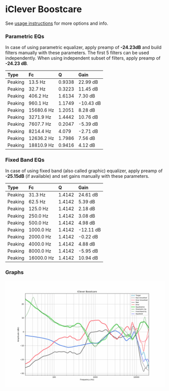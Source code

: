 # iClever Boostcare
See [usage instructions](https://github.com/jaakkopasanen/AutoEq#usage) for more options and info.

### Parametric EQs
In case of using parametric equalizer, apply preamp of **-24.23dB** and build filters manually
with these parameters. The first 5 filters can be used independently.
When using independent subset of filters, apply preamp of **-24.23 dB**.

| Type    | Fc         |      Q | Gain      |
|:--------|:-----------|:-------|:----------|
| Peaking | 13.5 Hz    | 0.9338 | 22.99 dB  |
| Peaking | 32.7 Hz    | 0.3223 | 11.45 dB  |
| Peaking | 406.2 Hz   | 1.6134 | 7.30 dB   |
| Peaking | 960.1 Hz   | 1.1749 | -10.43 dB |
| Peaking | 15680.6 Hz | 1.2051 | 8.28 dB   |
| Peaking | 3271.9 Hz  | 1.4442 | 10.76 dB  |
| Peaking | 7607.7 Hz  | 0.2047 | -5.39 dB  |
| Peaking | 8214.4 Hz  | 4.079  | -2.71 dB  |
| Peaking | 12636.2 Hz | 1.7986 | 7.56 dB   |
| Peaking | 18810.9 Hz | 0.9416 | 4.12 dB   |

### Fixed Band EQs
In case of using fixed band (also called graphic) equalizer, apply preamp of **-25.15dB**
(if available) and set gains manually with these parameters.

| Type    | Fc         |      Q | Gain      |
|:--------|:-----------|:-------|:----------|
| Peaking | 31.3 Hz    | 1.4142 | 24.61 dB  |
| Peaking | 62.5 Hz    | 1.4142 | 5.39 dB   |
| Peaking | 125.0 Hz   | 1.4142 | 2.18 dB   |
| Peaking | 250.0 Hz   | 1.4142 | 3.08 dB   |
| Peaking | 500.0 Hz   | 1.4142 | 4.98 dB   |
| Peaking | 1000.0 Hz  | 1.4142 | -12.11 dB |
| Peaking | 2000.0 Hz  | 1.4142 | -0.22 dB  |
| Peaking | 4000.0 Hz  | 1.4142 | 4.88 dB   |
| Peaking | 8000.0 Hz  | 1.4142 | -5.95 dB  |
| Peaking | 16000.0 Hz | 1.4142 | 10.94 dB  |

### Graphs
![](./iClever%20Boostcare.png)